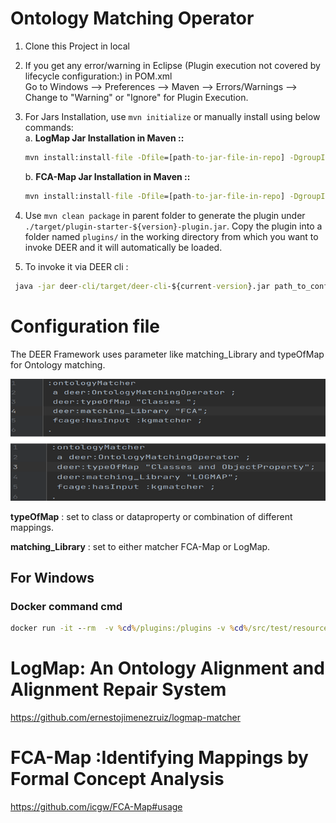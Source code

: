 # Ontology Matching Operator

 1. Clone this Project in local        
 2. If you get any error/warning in Eclipse (Plugin execution not covered by lifecycle configuration:) in POM.xml  <br /> Go to Windows --> Preferences --> Maven --> Errors/Warnings --> Change to "Warning" or "Ignore" for Plugin Execution.
 3. For Jars Installation, use `mvn initialize` or manually install using below commands: <br/>
      a. **LogMap Jar Installation in Maven ::** 
      ```cmd 
      mvn install:install-file -Dfile=[path-to-jar-file-in-repo] -DgroupId=uk.ox.logmap -DartifactId=logmap-matcher -Dversion=4.0 -Dpackaging=jar
      ```
      b. **FCA-Map Jar Installation in Maven ::**
      ```cmd 
      mvn install:install-file -Dfile=[path-to-jar-file-in-repo] -DgroupId=cn.ac.amss.semanticweb -DartifactId=FCA-Map -Dversion=1.1.0 -Dpackaging=jar
      ```
4. Use `mvn clean package` in parent folder to generate the plugin under
`./target/plugin-starter-${version}-plugin.jar`.
Copy the plugin into a folder named `plugins/` in the working directory from which you
want to invoke DEER and it will automatically be loaded.   

5. To invoke it via DEER cli :
```cmd
 java -jar deer-cli/target/deer-cli-${current-version}.jar path_to_config.ttl
 ``` 

# Configuration file

The DEER Framework uses parameter like matching_Library and typeOfMap for Ontology matching. 

![Alt text](/conf.png?raw=true "Output")

**typeOfMap** :  set to class or dataproperty or combination of different mappings.

**matching_Library** : set to either matcher FCA-Map or LogMap.


## For Windows

### Docker command cmd
```cmd
docker run -it --rm  -v %cd%/plugins:/plugins -v %cd%/src/test/resources:/config dicegroup/deer:latest /config/configuration.ttl
```
# LogMap:  An Ontology Alignment and Alignment Repair System
https://github.com/ernestojimenezruiz/logmap-matcher
# FCA-Map :Identifying Mappings by Formal Concept Analysis
https://github.com/icgw/FCA-Map#usage



